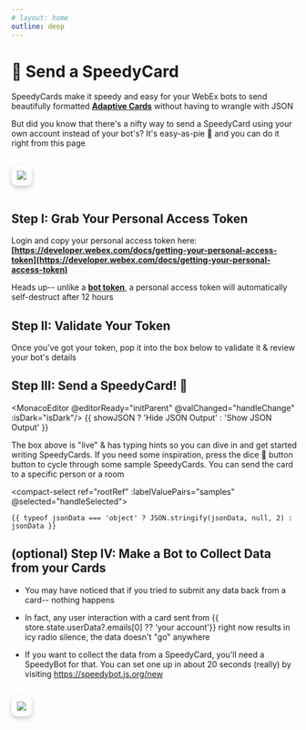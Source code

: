 ```yaml
---
# layout: home
outline: deep
---
```


# 🌟 Send a SpeedyCard

SpeedyCards make it speedy and easy for your WebEx bots to send beautifully formatted **[Adaptive Cards](https://developer.webex.com/docs/buttons-and-cards)** without having to wrangle with JSON

But did you know that there's a nifty way to send a SpeedyCard using your own account instead of your bot's? It's easy-as-pie 🥧 and you can do it right from this page

<img
    src="https://raw.githubusercontent.com/valgaze/speedybot-utils/main/assets/various/speedycard.gif?raw=true"
    :style="{ filter: !isDark ? 'invert(1)' : 'none' }"
    style="
      margin: 1rem 0px;
      display: inline-block;
      max-width: 100%;
      height: auto;
      border-radius: 10px;
      box-shadow: 0 4px 8px rgba(0, 0, 0, 0.2);
      padding: 10px;
    "
  />

## Step I: Grab Your Personal Access Token

Login and copy your personal access token here: **[https://developer.webex.com/docs/getting-your-personal-access-token](https://developer.webex.com/docs/getting-your-personal-access-token)**

Heads up-- unlike a **[bot token](https://developer.webex.com/my-apps/new/bot)**, a personal access token will automatically self-destruct after 12 hours

## Step II: Validate Your Token

Once you've got your token, pop it into the box below to validate it & review your bot's details

<TokenInput :showInfo="true" :autofocus="false"/>

## Step III: Send a SpeedyCard! 🚀

<el-tabs v-model="activeName" :class="{'is-dark': isDark}">
<el-tab-pane label="SpeedyCard editor" name="editor">

<MonacoEditor @editorReady="initParent" @valChanged="handleChange" :isDark="isDark"/>
<el-checkbox v-model="showJSON">{{ showJSON ? 'Hide JSON Output' : 'Show JSON Output' }}</el-checkbox>

The box above is "live" & has typing hints so you can dive in and get started writing SpeedyCards. If you need some inspiration, press the dice 🎲 button button to cycle through some sample SpeedyCards. You can send the card to a specific person or a room

<compact-select
ref="rootRef"
:labelValuePairs="samples"
@selected="handleSelected"></compact-select>

</el-tab-pane>
<el-tab-pane label="JSON (output)" name="json" v-if="showJSON">

```json-vue
{{ typeof jsonData === 'object' ? JSON.stringify(jsonData, null, 2) : jsonData }}
```

</el-tab-pane>
<el-tab-pane label="Preview" name="preview">
<el-card class="box-card">
  <AdaptiveCardRender :jsonData="jsonData"/>
</el-card>
</el-tab-pane>
<el-tab-pane label="Send Msg" name="sendmessage">
<SendMsg :msg="jsonData"></SendMsg>
</el-tab-pane>
</el-tabs>

## (optional) Step IV: Make a Bot to Collect Data from your Cards

<el-alert
    title="⛔️ Nobody is listening"
    type="error"
  />

- You may have noticed that if you tried to submit any data back from a card-- nothing happens

- In fact, any user interaction with a card sent from {{ store.state.userData?.emails[0] ?? 'your account'}} right now results in icy radio silence, the data doesn't "go" anywhere

- If you want to collect the data from a SpeedyCard, you'll need a SpeedyBot for that. You can set one up in about 20 seconds (really) by visiting <a href="https://speedybot.js.org/new" target="_blank">https://speedybot.js.org/new</a>

<img
    src="./assets/card_nosubmit.gif"
    :style="{ filter: isDark ? 'invert(1)' : 'none' }"
    style="
      margin: 1rem 0px;
      display: inline-block;
      max-width: 100%;
      height: auto;
      border-radius: 10px;
      box-shadow: 0 4px 8px rgba(0, 0, 0, 0.2);
      padding: 10px;
    "
  />

<script setup>
import { SpeedyBot } from './../src/index.ts'
import { defineAsyncComponent, ref, watch, onMounted} from 'vue';
import { inBrowser } from 'vitepress';
import { useData } from 'vitepress'
import { SpeedyCard } from './../src/cards.ts'
import AdaptiveCardRender from './.vitepress/components/adaptivecard.vue'
import TokenInput from './.vitepress/components/token_handler.vue'
import SendMsg from './.vitepress/components/SendMsg.vue'
import CompactSelect from './.vitepress/components/CompactSelect.vue';
import { getRandomSpeedyCard, samples, cardRoster} from './.vitepress/util/samples'
import { useCustomStore } from "./.vitepress/util/store";
onMounted(() => {
  document.querySelector('.VPNav').style.display = 'none'
  document.querySelector('.VPSidebar').style.display = 'none'
  document.querySelector('.VPDocFooter').style.display = 'none'
})

const store = useCustomStore()
const MonacoEditor = inBrowser
  ? defineAsyncComponent(() => import('./.vitepress/components/monaco.vue'))
  : () => null;
const rootRef = ref(null)
let editorRef = null
const handleChange = (data) => {
    try {
    const result = eval(`
      (SpeedyBot) => {
        ${data}
        return card.build();
      }
    `)(SpeedyBot);
      jsonData.value = result
      // jsonData.value = JSON.parse(result)
    } catch(_) {
      // if raw json, attempt to parse
      try {
        jsonData.value = JSON.parse(data)
      } catch(e) {
        console.log('Error', e, '\n--\n')
        // Treat it as simple string
        jsonData.value = String(data)
      }
    }
}
const pageReady = ref(false)
const jsonData = ref({})
const activeName = ref('editor')
const showJSON = ref(false)
const { isDark } = useData()

const initParent = (editor) => {
  editorRef = editor
  const urlParams = new URLSearchParams(window.location.search);
  const card = urlParams.get('card');
  if (card === null) {
    rootRef.value.rollDice()
  } else {
    const paramToIdx = cardRoster.findIndex(x => x === card)
    rootRef.value.rollDice(paramToIdx)
  }

  pageReady.value = true
}
const handleSelected = (codeSnippet) => {
  if (editorRef) {
    editorRef.setValue(codeSnippet)
  }
}
</script>
